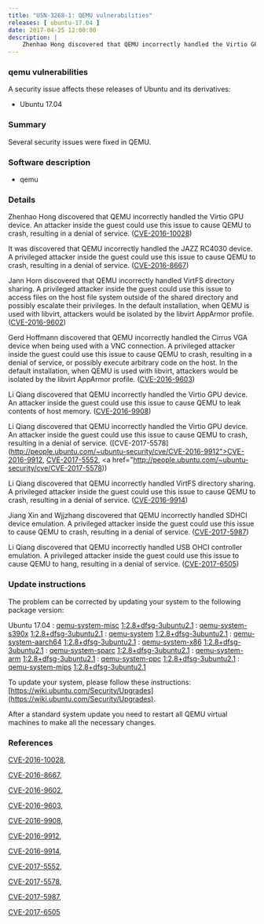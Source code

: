 ```yaml
---
title: "USN-3268-1: QEMU vulnerabilities"
releases: [ ubuntu-17.04 ]
date: 2017-04-25 12:00:00
description: |
    Zhenhao Hong discovered that QEMU incorrectly handled the Virtio GPU device. An attacker inside the guest could use this issue to cause QEMU to crash, resulting in a denial of service. ([CVE-2016-10028](http://people.ubuntu.com/~ubuntu-security/cve/CVE-2016-10028))
--- 
```

 
### qemu vulnerabilities

A security issue affects these releases of Ubuntu and its derivatives:

* Ubuntu 17.04

### Summary

Several security issues were fixed in QEMU. 

### Software description

* qemu 

### Details

Zhenhao Hong discovered that QEMU incorrectly handled the Virtio GPU device. An attacker inside the guest could use this issue to cause QEMU to crash, resulting in a denial of service. ([CVE-2016-10028](http://people.ubuntu.com/~ubuntu-security/cve/CVE-2016-10028))

It was discovered that QEMU incorrectly handled the JAZZ RC4030 device. A privileged attacker inside the guest could use this issue to cause QEMU to crash, resulting in a denial of service. ([CVE-2016-8667](http://people.ubuntu.com/~ubuntu-security/cve/CVE-2016-8667))

Jann Horn discovered that QEMU incorrectly handled VirtFS directory sharing. A privileged attacker inside the guest could use this issue to access files on the host file system outside of the shared directory and possibly escalate their privileges. In the default installation, when QEMU is used with libvirt, attackers would be isolated by the libvirt AppArmor profile. ([CVE-2016-9602](http://people.ubuntu.com/~ubuntu-security/cve/CVE-2016-9602))

Gerd Hoffmann discovered that QEMU incorrectly handled the Cirrus VGA device when being used with a VNC connection. A privileged attacker inside the guest could use this issue to cause QEMU to crash, resulting in a denial of service, or possibly execute arbitrary code on the host. In the default installation, when QEMU is used with libvirt, attackers would be isolated by the libvirt AppArmor profile. ([CVE-2016-9603](http://people.ubuntu.com/~ubuntu-security/cve/CVE-2016-9603))

Li Qiang discovered that QEMU incorrectly handled the Virtio GPU device. An attacker inside the guest could use this issue to cause QEMU to leak contents of host memory. ([CVE-2016-9908](http://people.ubuntu.com/~ubuntu-security/cve/CVE-2016-9908))

Li Qiang discovered that QEMU incorrectly handled the Virtio GPU device. An attacker inside the guest could use this issue to cause QEMU to crash, resulting in a denial of service. ([CVE-2017-5578](http://people.ubuntu.com/~ubuntu-security/cve/CVE-2016-9912">CVE-2016-9912</a>, <a href="http://people.ubuntu.com/~ubuntu-security/cve/CVE-2017-5552">CVE-2017-5552</a>, <a href="http://people.ubuntu.com/~ubuntu-security/cve/CVE-2017-5578))

Li Qiang discovered that QEMU incorrectly handled VirtFS directory sharing. A privileged attacker inside the guest could use this issue to cause QEMU to crash, resulting in a denial of service. ([CVE-2016-9914](http://people.ubuntu.com/~ubuntu-security/cve/CVE-2016-9914))

Jiang Xin and Wjjzhang discovered that QEMU incorrectly handled SDHCI device emulation. A privileged attacker inside the guest could use this issue to cause QEMU to crash, resulting in a denial of service. ([CVE-2017-5987](http://people.ubuntu.com/~ubuntu-security/cve/CVE-2017-5987))

Li Qiang discovered that QEMU incorrectly handled USB OHCI controller emulation. A privileged attacker inside the guest could use this issue to cause QEMU to hang, resulting in a denial of service. ([CVE-2017-6505](http://people.ubuntu.com/~ubuntu-security/cve/CVE-2017-6505)) 

### Update instructions

The problem can be corrected by updating your system to the following package version:

Ubuntu 17.04
 : [qemu-system-misc](https://launchpad.net/ubuntu/+source/qemu) <span> [1:2.8+dfsg-3ubuntu2.1](https://launchpad.net/ubuntu/+source/qemu/1:2.8+dfsg-3ubuntu2.1) </span> 
 : [qemu-system-s390x](https://launchpad.net/ubuntu/+source/qemu) <span> [1:2.8+dfsg-3ubuntu2.1](https://launchpad.net/ubuntu/+source/qemu/1:2.8+dfsg-3ubuntu2.1) </span> 
 : [qemu-system](https://launchpad.net/ubuntu/+source/qemu) <span> [1:2.8+dfsg-3ubuntu2.1](https://launchpad.net/ubuntu/+source/qemu/1:2.8+dfsg-3ubuntu2.1) </span> 
 : [qemu-system-aarch64](https://launchpad.net/ubuntu/+source/qemu) <span> [1:2.8+dfsg-3ubuntu2.1](https://launchpad.net/ubuntu/+source/qemu/1:2.8+dfsg-3ubuntu2.1) </span> 
 : [qemu-system-x86](https://launchpad.net/ubuntu/+source/qemu) <span> [1:2.8+dfsg-3ubuntu2.1](https://launchpad.net/ubuntu/+source/qemu/1:2.8+dfsg-3ubuntu2.1) </span> 
 : [qemu-system-sparc](https://launchpad.net/ubuntu/+source/qemu) <span> [1:2.8+dfsg-3ubuntu2.1](https://launchpad.net/ubuntu/+source/qemu/1:2.8+dfsg-3ubuntu2.1) </span> 
 : [qemu-system-arm](https://launchpad.net/ubuntu/+source/qemu) <span> [1:2.8+dfsg-3ubuntu2.1](https://launchpad.net/ubuntu/+source/qemu/1:2.8+dfsg-3ubuntu2.1) </span> 
 : [qemu-system-ppc](https://launchpad.net/ubuntu/+source/qemu) <span> [1:2.8+dfsg-3ubuntu2.1](https://launchpad.net/ubuntu/+source/qemu/1:2.8+dfsg-3ubuntu2.1) </span> 
 : [qemu-system-mips](https://launchpad.net/ubuntu/+source/qemu) <span> [1:2.8+dfsg-3ubuntu2.1](https://launchpad.net/ubuntu/+source/qemu/1:2.8+dfsg-3ubuntu2.1) </span> 

To update your system, please follow these instructions: [https://wiki.ubuntu.com/Security/Upgrades](https://wiki.ubuntu.com/Security/Upgrades).

After a standard system update you need to restart all QEMU virtual machines to make all the necessary changes. 

### References

 [CVE-2016-10028](http://people.ubuntu.com/~ubuntu-security/cve/CVE-2016-10028), 

 [CVE-2016-8667](http://people.ubuntu.com/~ubuntu-security/cve/CVE-2016-8667), 

 [CVE-2016-9602](http://people.ubuntu.com/~ubuntu-security/cve/CVE-2016-9602), 

 [CVE-2016-9603](http://people.ubuntu.com/~ubuntu-security/cve/CVE-2016-9603), 

 [CVE-2016-9908](http://people.ubuntu.com/~ubuntu-security/cve/CVE-2016-9908), 

 [CVE-2016-9912](http://people.ubuntu.com/~ubuntu-security/cve/CVE-2016-9912), 

 [CVE-2016-9914](http://people.ubuntu.com/~ubuntu-security/cve/CVE-2016-9914), 

 [CVE-2017-5552](http://people.ubuntu.com/~ubuntu-security/cve/CVE-2017-5552), 

 [CVE-2017-5578](http://people.ubuntu.com/~ubuntu-security/cve/CVE-2017-5578), 

 [CVE-2017-5987](http://people.ubuntu.com/~ubuntu-security/cve/CVE-2017-5987), 

 [CVE-2017-6505](http://people.ubuntu.com/~ubuntu-security/cve/CVE-2017-6505)
 

